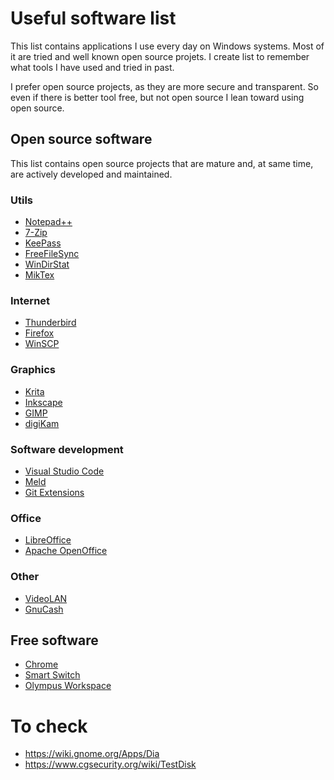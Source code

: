 # Useful software list

This list contains applications I use every day on Windows systems. Most of it are tried and well known open source projets. I create list to remember what tools I have used and tried in past.

I prefer open source projects, as they are more secure and transparent. So even if there is better tool free, but not open source I lean toward using open source. 


## Open source software

This list contains open source projects that are mature and, at same time, are actively developed and maintained.

### Utils

* [Notepad++](https://notepad-plus-plus.org/)
* [7-Zip](https://www.7-zip.org/)
* [KeePass](https://keepass.info/)
* [FreeFileSync](https://freefilesync.org/)
* [WinDirStat](https://windirstat.net/)
* [MikTex](https://miktex.org/)

### Internet

* [Thunderbird](https://www.thunderbird.net/)
* [Firefox](https://www.mozilla.org/firefox/)
* [WinSCP](https://winscp.net/eng/download.php)

### Graphics

* [Krita](https://krita.org/en/homepage/)
* [Inkscape](https://inkscape.org/en/)
* [GIMP](https://www.gimp.org/)
* [digiKam](https://www.digikam.org/)

### Software development

* [Visual Studio Code](https://code.visualstudio.com/)
* [Meld](http://meldmerge.org/)
* [Git Extensions](https://gitextensions.github.io/)

### Office

* [LibreOffice](https://pl.libreoffice.org)
* [Apache OpenOffice](https://www.openoffice.org)

### Other

* [VideoLAN](https://www.videolan.org)
* [GnuCash](https://www.gnucash.org)


## Free software

* [Chrome](https://www.google.com/chrome/)
* [Smart Switch](https://www.samsung.com/smart-switch/)
* [Olympus Workspace](http://app.olympus-imaging.com/olympusworkspace)



# To check

- https://wiki.gnome.org/Apps/Dia
- https://www.cgsecurity.org/wiki/TestDisk
